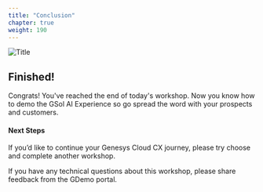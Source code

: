```yaml
---
title: "Conclusion"
chapter: true
weight: 190
---
```


![Title](/images/Conclusion.jpg)

## Finished!

Congrats! You've reached the end of today's workshop. Now you know how to demo the GSol AI Experience so go spread the word with your prospects and customers.

#### Next Steps

If you’d like to continue your Genesys Cloud CX journey, please try choose and complete another workshop.

If you have any technical questions about this workshop, please share feedback from the GDemo portal.

